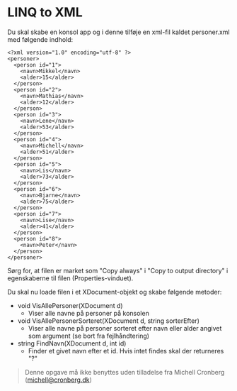 ﻿# LINQ to XML

Du skal skabe en konsol app og i denne tilføje en xml-fil kaldet personer.xml med følgende indhold:

```
<?xml version="1.0" encoding="utf-8" ?>
<personer>
  <person id="1">
    <navn>Mikkel</navn>
    <alder>15</alder>
  </person>
  <person id="2">
    <navn>Mathias</navn>
    <alder>12</alder>
  </person>
  <person id="3">
    <navn>Lene</navn>
    <alder>53</alder>
  </person>
  <person id="4">
    <navn>Michell</navn>
    <alder>51</alder>
  </person>
  <person id="5">
    <navn>Lis</navn>
    <alder>73</alder>
  </person>
  <person id="6">
    <navn>Bjarne</navn>
    <alder>75</alder>
  </person>
  <person id="7">
    <navn>Lise</navn>
    <alder>41</alder>
  </person>
  <person id="8">
    <navn>Peter</navn>
  </person>
</personer>
```

Sørg for, at filen er market som "Copy always" i "Copy to output directory" i egenskaberne til filen (Properties-vinduet).

Du skal nu loade filen i et XDocument-objekt og skabe følgende metoder:

- void VisAllePersoner(XDocument d)
  - Viser alle navne på personer på konsolen
- void VisAllePersonerSorteret(XDocument d, string sorterEfter)
  - Viser alle navne på personer sorteret efter navn eller alder angivet som argument (se bort fra fejlhåndtering)
- string FindNavn(XDocument d, int id)
  - Finder et givet navn efter et id. Hvis intet findes skal der returneres "?"


<!-- footerstart -->
> Denne opgave må ikke benyttes uden tilladelse fra Michell Cronberg (michell@cronberg.dk)
<!-- footerslut -->